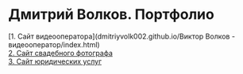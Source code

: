 # Дмитрий Волков. Портфолио
[1. Сайт видеооператора](dmitriyvolk002.github.io/Виктор Волков - видеооператор/index.html)
 <br/>
[2. Сайт свадебного фотографа]()
 <br/>
[3. Сайт юридических услуг]()
 <br/>
